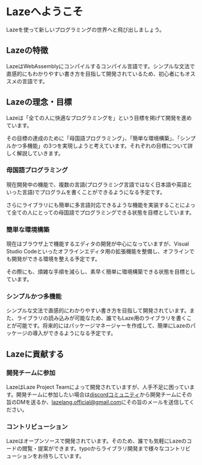# Lazeへようこそ

Lazeを使って新しいプログラミングの世界へと飛び出しましょう。

## Lazeの特徴

LazeはWebAssemblyにコンパイルするコンパイル言語です。シンプルな文法で直感的にもわかりやすい書き方を目指して開発されているため、初心者にもオススメの言語です。

## Lazeの理念・目標

Lazeは「全ての人に快適なプログラミングを」という目標を掲げて開発を進めています。

その目標の達成のために「母国語プログラミング」、「簡単な環境構築」、「シンプルかつ多機能」の3つを実現しようと考えています。それぞれの目標について詳しく解説していきます。

### 母国語プログラミング

現在開発中の機能で、複数の言語(プログラミング言語ではなく日本語や英語といった言語)でプログラムを書くことができるようになる予定です。

さらにライブラリにも簡単に多言語対応できるような機能を実装することによって全ての人にとっての母国語でプログラミングできる状態を目標としています。

### 簡単な環境構築

現在はブラウザ上で機能するエディタの開発が中心になっていますが、Visual Studio Codeといったオフラインエディタ用の拡張機能を整備し、オフラインでも開発ができる環境を整える予定です。

その際にも、煩雑な手順を減らし、素早く簡単に環境構築できる状態を目標としています。

### シンプルかつ多機能

シンプルな文法で直感的にわかりやすい書き方を目指して開発されています。また、ライブラリの読み込みが可能なため、誰でもLaze用のライブラリを書くことが可能です。将来的にはパッケージマネージャーを作成して、簡単にLazeのパッケージの導入ができるようになる予定です。

## Lazeに貢献する

### 開発チームに参加

LazeはLaze Project Teamによって開発されていますが、人手不足に困っています。開発チームに参加したい場合は[discordコミュニティ](https://discord.gg/K3prMrmS7e)から開発チームにその旨のDMを送るか、[lazelang.official@gmail.com](mailto:lazelang.official@gmail.com)にその旨のメールを送信してください。

### コントリビューション

Lazeはオープンソースで開発されています。そのため、誰でも気軽にLazeのコードの閲覧・提案ができます。typoからライブラリ開発まで様々なコントリビューションをお待ちしています。